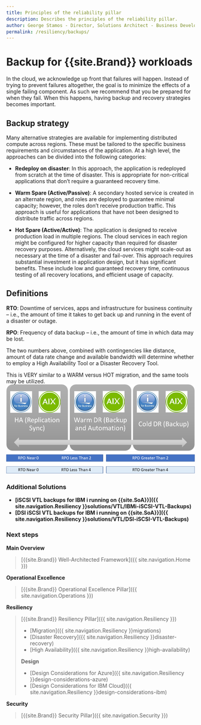 ```yaml
---
title: Principles of the reliability pillar
description: Describes the principles of the reliability pillar.
author: George Stamos - Director, Solutions Architect - Business Development
permalink: /resiliency/backups/
---
```



# Backup for {{site.Brand}} workloads

In the cloud, we acknowledge up front that failures will happen. Instead of trying to prevent failures altogether, the goal is to minimize the effects of a single failing component. As such we recommend that you be prepared for when they fail. When this happens, having backup and recovery strategies becomes important.

## Backup strategy

Many alternative strategies are available for implementing distributed compute across regions. These must be tailored to the specific business requirements and circumstances of the application. At a high level, the approaches can be divided into the following categories:

- **Redeploy on disaster**: In this approach, the application is redeployed from scratch at the time of disaster. This is appropriate for non-critical applications that don’t require a guaranteed recovery time.

- **Warm Spare (Active/Passive)**: A secondary hosted service is created in an alternate region, and roles are deployed to guarantee minimal capacity; however, the roles don’t receive production traffic. This approach is useful for applications that have not been designed to distribute traffic across regions.

- **Hot Spare (Active/Active)**: The application is designed to receive production load in multiple regions. The cloud services in each region might be configured for higher capacity than required for disaster recovery purposes. Alternatively, the cloud services might scale-out as necessary at the time of a disaster and fail-over. This approach requires substantial investment in application design, but it has significant benefits. These include low and guaranteed recovery time, continuous testing of all recovery locations, and efficient usage of capacity.

## Definitions

**RTO**: Downtime of services, apps and infrastructure for business continuity – i.e., the amount of time it takes to get back up and running in the event of a disaster or outage.

**RPO**: Frequency of data backup – i.e., the amount of time in which data may be lost.

The two numbers above, combined with contingencies like distance, amount of data rate change and available bandwidth will determine whether to employ a High Availability Tool or a Disaster Recovery Tool.

This is VERY similar to a WARM versus HOT migration, and the same tools may be utilized.
<img src="https://raw.githubusercontent.com/skytap/well-architected-framework/master/resiliency/media/backuptypes.png" width="800">

### Additional Solutions

- **[iSCSI VTL backups for IBM i running on {{site.SoA}}]({{ site.navigation.Resiliency }}solutions/VTL/IBMi-iSCSI-VTL-Backups)**
- **[DSI iSCSI VTL backups for IBM i running on {{site.SoA}}]({{ site.navigation.Resiliency }}solutions/VTL/DSI-iSCSI-VTL-Backups)**

### Next steps

**Main Overview**
> [{{site.Brand}} Well-Architected Framework]({{ site.navigation.Home }})

**Operational Excellence**
> [{{site.Brand}} Operational Excellence Pillar]({{ site.navigation.Operations }})

**Resiliency**
> [{{site.Brand}} Resiliency Pillar]({{ site.navigation.Resiliency }})
> * [Migration]({{ site.navigation.Resiliency }}migrations)
> * [Disaster Recovery]({{ site.navigation.Resiliency }}disaster-recovery)
> * [High Availability]({{ site.navigation.Resiliency }}high-availability)
>
> **Design**
> * [Design Considerations for Azure]({{ site.navigation.Resiliency }}design-considerations-azure)
> * [Design Considerations for IBM Cloud]({{ site.navigation.Resiliency }}design-considerations-ibm)

**Security**
> [{{site.Brand}} Security Pillar]({{ site.navigation.Security }})
